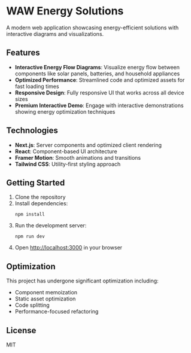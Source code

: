 # WAW Energy Solutions

A modern web application showcasing energy-efficient solutions with interactive diagrams and visualizations.

## Features

- **Interactive Energy Flow Diagrams**: Visualize energy flow between components like solar panels, batteries, and household appliances
- **Optimized Performance**: Streamlined code and optimized assets for fast loading times
- **Responsive Design**: Fully responsive UI that works across all device sizes
- **Premium Interactive Demo**: Engage with interactive demonstrations showing energy optimization techniques

## Technologies

- **Next.js**: Server components and optimized client rendering
- **React**: Component-based UI architecture
- **Framer Motion**: Smooth animations and transitions
- **Tailwind CSS**: Utility-first styling approach

## Getting Started

1. Clone the repository
2. Install dependencies:
   ```
   npm install
   ```
3. Run the development server:
   ```
   npm run dev
   ```
4. Open [http://localhost:3000](http://localhost:3000) in your browser

## Optimization

This project has undergone significant optimization including:
- Component memoization
- Static asset optimization
- Code splitting
- Performance-focused refactoring

## License

MIT 